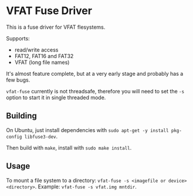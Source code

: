 # VFAT Fuse Driver

This is a fuse driver for VFAT flesystems.

Supports:
* read/write access
* FAT12, FAT16 and FAT32
* VFAT (long file names)

It's almost feature complete, but at a very early stage and probably has a few bugs.

`vfat-fuse` currently is not threadsafe, therefore you will need to set the `-s` option to start it in single threaded mode.

## Building

On Ubuntu, just install dependencies with `sudo apt-get -y install pkg-config libfuse3-dev`.

Then build with `make`, install with `sudo make install`.

## Usage

To mount a file system to a directory: `vfat-fuse -s <imagefile or device> <directory>`. Example: `vfat-fuse -s vfat.img mntdir`.

